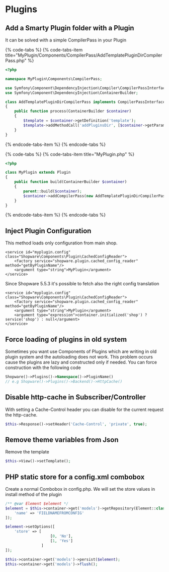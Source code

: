 # Plugins

## Add a Smarty Plugin folder with a Plugin

It can be solved with a simple CompilerPass in your Plugin

{% code-tabs %}
{% code-tabs-item title="MyPlugin/Components/CompilerPass/AddTemplatePluginDirCompilerPass.php" %}
```php
<?php

namespace MyPlugin\Components\CompilerPass;

use Symfony\Component\DependencyInjection\Compiler\CompilerPassInterface;
use Symfony\Component\DependencyInjection\ContainerBuilder;

class AddTemplatePluginDirCompilerPass implements CompilerPassInterface
{
    public function process(ContainerBuilder $container)
    {
        $template = $container->getDefinition('template');
        $template->addMethodCall('addPluginsDir', [$container->getParameter('my_plugin.my_parameter_to_folder')]);
    }
}
```
{% endcode-tabs-item %}
{% endcode-tabs %}

{% code-tabs %}
{% code-tabs-item title="MyPlugin.php" %}
```php
<?php

class MyPlugin extends Plugin
{
    public function build(ContainerBuilder $container)
    {
        parent::build($container);
        $container->addCompilerPass(new AddTemplatePluginDirCompilerPass());
    }
}
```
{% endcode-tabs-item %}
{% endcode-tabs %}

## Inject Plugin Configuration

This method loads only configuration from main shop.

```markup
<service id="myplugin.config" class="Shopware\Components\Plugin\CachedConfigReader">
    <factory service="shopware.plugin.cached_config_reader" method="getByPluginName"/>
    <argument type="string">MyPlugin</argument>
</service>
```

Since Shopware 5.5.3 it's possible to fetch also the right config translation

```markup
<service id="myplugin.config" class="Shopware\Components\Plugin\CachedConfigReader">
    <factory service="shopware.plugin.cached_config_reader" method="getByPluginName"/>
    <argument type="string">MyPlugin</argument>
    <argument type="expression">container.initialized('shop') ? service('shop') : null</argument>
</service>
```

## Force loading of plugins in old system

Sometimes you want use Components of Plugins which are writing in old plugin system and the autoloading does not work. This problem occurs cause the plugins are lazy and constructed only if needed. You can force construction with the following code

```php
Shopware()->Plugins()->Namespace()->PluginName()
// e.g Shopware()->Plugins()->Backend()->HttpCache()
```

## Disable http-cache in Subscriber/Controller

With setting a Cache-Control header you can disable for the current request the http-cache.

```php
$this->Response()->setHeader('Cache-Control', 'private', true);
```

## Remove theme variables from Json

Remove the template

```php
$this->View()->setTemplate();
```

## PHP static store for a config.xml combobox

Create a normal Combobox in config.php. We will set the store values in install method of the plugin

```php
/** @var Element $element */
$element = $this->container->get('models')->getRepository(Element::class)->findOneBy([
    'name' => 'FIELDNAMEFROMCONFIG'
]);

$element->setOptions([
    'store' => [
                    [0, 'No'],
                    [1, 'Yes']
                ]
]);

$this->container->get('models')->persist($element);
$this->container->get('models')->flush();
```

